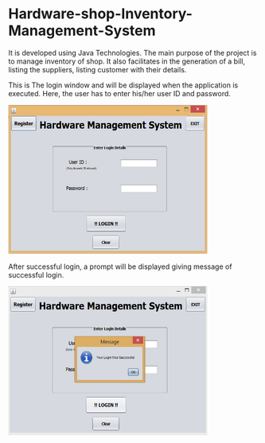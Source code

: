 # Hardware-shop-Inventory-Management-System

It is developed using Java Technologies. The main purpose of the project is to manage inventory of shop. It also facilitates in the generation of a bill, listing the suppliers, listing customer with their details.

This is The login window and will be displayed when the application is executed. Here, the user has to enter his/her user ID and password.

<img src="/Screenshots/Login_window.PNG" alt="Login Window" width="400" height="300"/>

After successful login, a prompt will be displayed giving message of successful login.

<img src="/Screenshots/successful_login.PNG" alt="Successful Login" width="400" height="300"/>
